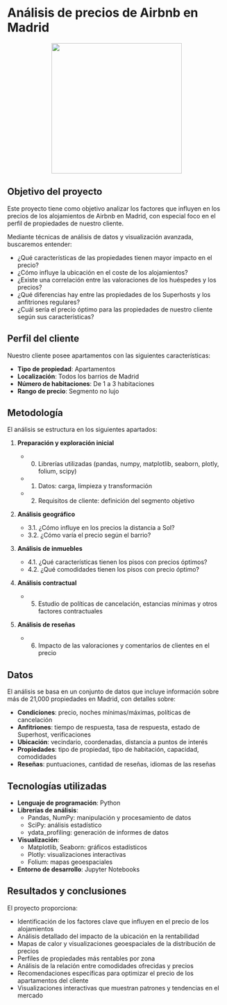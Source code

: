 # Análisis de precios de Airbnb en Madrid

<div align="center">
  <img src="https://upload.wikimedia.org/wikipedia/commons/thumb/6/69/Airbnb_Logo_B%C3%A9lo.svg/2560px-Airbnb_Logo_B%C3%A9lo.svg.png" width="300">
</div>

## Objetivo del proyecto

Este proyecto tiene como objetivo analizar los factores que influyen en los precios de los alojamientos de Airbnb en Madrid, con especial foco en el perfil de propiedades de nuestro cliente.

Mediante técnicas de análisis de datos y visualización avanzada, buscaremos entender:

- ¿Qué características de las propiedades tienen mayor impacto en el precio?
- ¿Cómo influye la ubicación en el coste de los alojamientos?
- ¿Existe una correlación entre las valoraciones de los huéspedes y los precios?
- ¿Qué diferencias hay entre las propiedades de los Superhosts y los anfitriones regulares?
- ¿Cuál sería el precio óptimo para las propiedades de nuestro cliente según sus características?

## Perfil del cliente

Nuestro cliente posee apartamentos con las siguientes características:
- **Tipo de propiedad**: Apartamentos
- **Localización**: Todos los barrios de Madrid
- **Número de habitaciones**: De 1 a 3 habitaciones
- **Rango de precio**: Segmento no lujo 

## Metodología

El análisis se estructura en los siguientes apartados:

1. **Preparación y exploración inicial**
   - 0. Librerías utilizadas (pandas, numpy, matplotlib, seaborn, plotly, folium, scipy)
   - 1. Datos: carga, limpieza y transformación
   - 2. Requisitos de cliente: definición del segmento objetivo

2. **Análisis geográfico**
   - 3.1. ¿Cómo influye en los precios la distancia a Sol?
   - 3.2. ¿Cómo varía el precio según el barrio?

3. **Análisis de inmuebles**
   - 4.1. ¿Qué características tienen los pisos con precios óptimos?
   - 4.2. ¿Qué comodidades tienen los pisos con precio óptimo?

4. **Análisis contractual**
   - 5. Estudio de políticas de cancelación, estancias mínimas y otros factores contractuales

5. **Análisis de reseñas**
   - 6. Impacto de las valoraciones y comentarios de clientes en el precio

## Datos

El análisis se basa en un conjunto de datos que incluye información sobre más de 21,000 propiedades en Madrid, con detalles sobre:

- **Condiciones**: precio, noches mínimas/máximas, políticas de cancelación
- **Anfitriones**: tiempo de respuesta, tasa de respuesta, estado de Superhost, verificaciones
- **Ubicación**: vecindario, coordenadas, distancia a puntos de interés
- **Propiedades**: tipo de propiedad, tipo de habitación, capacidad, comodidades
- **Reseñas**: puntuaciones, cantidad de reseñas, idiomas de las reseñas

## Tecnologías utilizadas

- **Lenguaje de programación**: Python
- **Librerías de análisis**: 
  - Pandas, NumPy: manipulación y procesamiento de datos
  - SciPy: análisis estadístico
  - ydata_profiling: generación de informes de datos
- **Visualización**: 
  - Matplotlib, Seaborn: gráficos estadísticos
  - Plotly: visualizaciones interactivas
  - Folium: mapas geoespaciales
- **Entorno de desarrollo**: Jupyter Notebooks

## Resultados y conclusiones

El proyecto proporciona:

- Identificación de los factores clave que influyen en el precio de los alojamientos
- Análisis detallado del impacto de la ubicación en la rentabilidad
- Mapas de calor y visualizaciones geoespaciales de la distribución de precios
- Perfiles de propiedades más rentables por zona
- Análisis de la relación entre comodidades ofrecidas y precios
- Recomendaciones específicas para optimizar el precio de los apartamentos del cliente
- Visualizaciones interactivas que muestran patrones y tendencias en el mercado